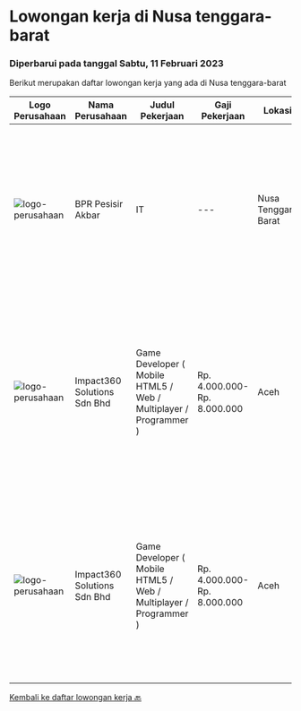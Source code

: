 
  # Lowongan kerja di Nusa tenggara-barat

  ### Diperbarui pada tanggal Sabtu, 11 Februari 2023

  Berikut merupakan daftar lowongan kerja yang ada di Nusa tenggara-barat

  |Logo Perusahaan | Nama Perusahaan | Judul Pekerjaan | Gaji Pekerjaan | Lokasi | Deskripsi | Tanggal diunggah | Pranala |
  | -------------- | --------------- | --------------- | --------- | --------- | -------------- | ------- | ----------- |
  |![logo-perusahaan](https://i.ibb.co/sqvTCh9/112815900-stock-vector-no-image-available-icon-flat-vector.webp)|BPR Pesisir Akbar|IT|---|Nusa Tenggara Barat|Kualifikas Pekerjaan Pendidikan minimal D3 jurusan teknik informatika, ilmu komputer, teknik komputer jaringan dan manajemen informatika Disiplin,...|Selasa, 31 Januari 2023|https://www.jobstreet.co.id/id/job/it-4204728?token=0~94551709-0fa3-4fe7-bff9-36662d1d0259&sectionRank=1&jobId=jobstreet-id-job-4204728|
|![logo-perusahaan](https://image-service-cdn.seek.com.au/f3e505b4d9da682a6f4f311bd59ccfe97c6d80cd/ee4dce1061f3f616224767ad58cb2fc751b8d2dc)|Impact360 Solutions Sdn Bhd|Game Developer ( Mobile HTML5 / Web / Multiplayer / Programmer )|Rp. 4.000.000-Rp. 8.000.000|Aceh|We are hiring remote HTML5 game developers from all parts of Indonesia. If you have real experience building HTML5 games or applications, you're...|Sabtu, 04 Februari 2023|https://www.jobstreet.co.id/id/job/game-developer-mobile-html5-web-multiplayer-programmer-5267312/origin/my?token=0~94551709-0fa3-4fe7-bff9-36662d1d0259&sectionRank=2&jobId=jobstreet-my-job-5267312|
|![logo-perusahaan](https://image-service-cdn.seek.com.au/f3e505b4d9da682a6f4f311bd59ccfe97c6d80cd/ee4dce1061f3f616224767ad58cb2fc751b8d2dc)|Impact360 Solutions Sdn Bhd|Game Developer ( Mobile HTML5 / Web / Multiplayer / Programmer )|Rp. 4.000.000-Rp. 8.000.000|Aceh|We are hiring remote HTML5 game developers from all parts of Indonesia. If you have real experience building HTML5 games or applications, you're...|Selasa, 17 Januari 2023|https://www.jobstreet.co.id/id/job/game-developer-mobile-html5-web-multiplayer-programmer-5249142/origin/my?token=0~94551709-0fa3-4fe7-bff9-36662d1d0259&sectionRank=3&jobId=jobstreet-my-job-5249142|


  [Kembali ke daftar lowongan kerja 🔙](../README.md#daftar-lowongan-kerja)
  